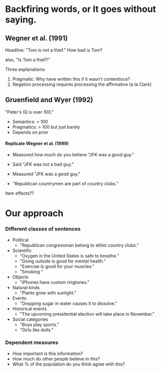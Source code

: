 # Backfiring words, or It goes without saying.


## Wegner et al. (1991)

Headline: "Tom is not a thief." How bad is Tom?

also, 
"Is Tom a thief?"

Three explanations:

1. Pragmatic: Why have written this if it wasn't contentious?
2. Negation processing requires processing the affirmative (a la Clark)

## Gruenfield and Wyer (1992)

"Peter's IQ is over 100."

+ Semantics: > 100
+ Pragmatics: > 100 but just barely
+ Depends on prior

#### Replicate Wegner et al. (1999)

+ Measured how much do you believe "JFK was a good guy."
+ Said "JFK was not a bad guy."
+ Measured "JFK was a good guy."

+ "Republican countrymen are part of country clubs."

Item effects??


# Our approach

### Different classes of sentences

+ Political
	+ "Republican congressman belong to elitist country clubs."
+ Scientific
	+ "Oxygen in the United States is safe to breathe."
	+ "Going outside is good for mental health."
	+ "Exercise is good for your muscles."
	+ "Smoking "
+ Objects
	+ "iPhones have custom ringtones."	
+ Natural kinds
	+ "Plants grow with sunlight."
+ Events
	+ "Dropping sugar in water causes it to dissolve."
+ Historical events
	+ "The upcoming presidential election will take place in November."
+ Social categories
	+ "Boys play sports."
	+ "Girls like dolls."
	

	
### Dependent measures

+ How important is this information?
+ How much do other people believe in this?
+ What % of the population do you think agree with this?
